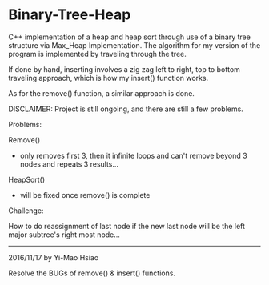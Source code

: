 Binary-Tree-Heap
================

C++ implementation of a heap and heap sort through use of a binary tree structure via Max_Heap Implementation.
The algorithm for my version of the program is implemented by traveling through the tree.

If done by hand, inserting involves a zig zag left to right, top to bottom traveling approach, which is how my
insert() function works. 

As for the remove() function, a similar approach is done.


DISCLAIMER: Project is still ongoing, and there are still a few problems.


Problems:

Remove()
  - only removes first 3, then it infinite loops and can't remove beyond 3 nodes and repeats 3 results...

HeapSort()
  - will be fixed once remove() is complete


Challenge:

How to do reassignment of last node if the new last node will be the left major subtree's right most node...


-------------

2016/11/17 by Yi-Mao Hsiao

Resolve the BUGs of remove() & insert() functions.